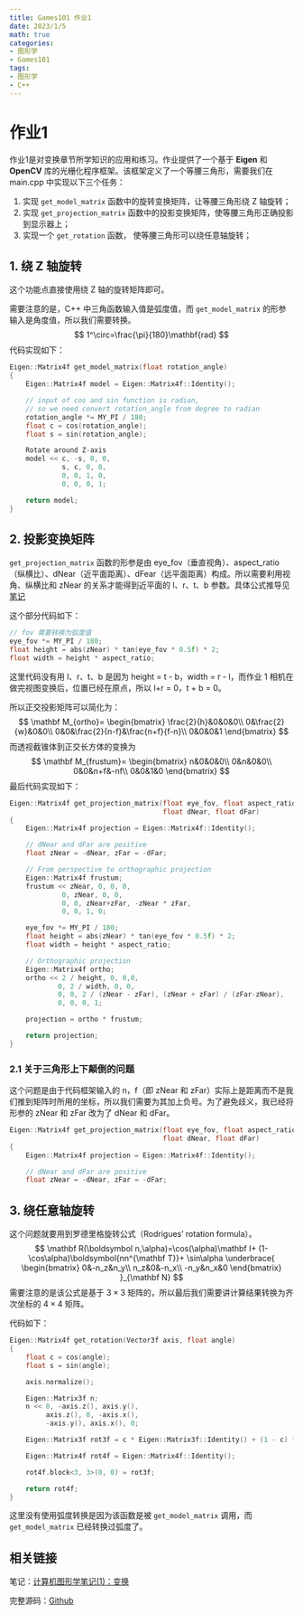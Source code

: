 ```yaml
---
title: Games101 作业1
date: 2023/1/5
math: true
categories:
- 图形学
- Games101
tags:
- 图形学
- C++
---
```


# 作业1

作业1是对变换章节所学知识的应用和练习。作业提供了一个基于 **Eigen** 和 **OpenCV** 库的光栅化程序框架。该框架定义了一个等腰三角形，需要我们在 main.cpp 中实现以下三个任务：

1. 实现 `get_model_matrix` 函数中的旋转变换矩阵，让等腰三角形绕 Z 轴旋转；
2. 实现 `get_projection_matrix` 函数中的投影变换矩阵，使等腰三角形正确投影到显示器上；
3. 实现一个 `get_rotation` 函数， 使等腰三角形可以绕任意轴旋转；

## 1. 绕 Z 轴旋转

这个功能点直接使用绕 Z 轴的旋转矩阵即可。

需要注意的是，C++ 中三角函数输入值是弧度值，而 `get_model_matrix` 的形参输入是角度值，所以我们需要转换。
$$
1^\circ=\frac{\pi}{180}\mathbf{rad}
$$
代码实现如下：

```cpp
Eigen::Matrix4f get_model_matrix(float rotation_angle)
{
    Eigen::Matrix4f model = Eigen::Matrix4f::Identity();

    // input of cos and sin function is radian,
    // so we need convert rotation_angle from degree to radian
    rotation_angle *= MY_PI / 180;
    float c = cos(rotation_angle);
    float s = sin(rotation_angle);

    Rotate around Z-axis
    model << c, -s, 0, 0,
             s, c, 0, 0,
             0, 0, 1, 0,
             0, 0, 0, 1;

    return model;
}
```

## 2. 投影变换矩阵

`get_projection_matrix` 函数的形参是由 eye_fov（垂直视角）、aspect_ratio（纵横比）、dNear（近平面距离）、dFear（远平面距离）构成。所以需要利用视角、纵横比和 zNear 的关系才能得到近平面的 l、r、t、b 参数。具体公式推导见 [笔记](https://blog.ashechol.top/2023/01/04/computer%20graphic/%E5%9B%BE%E5%BD%A2%E5%AD%A6%E7%AC%94%E8%AE%B0(1)%EF%BC%9A%E5%8F%98%E6%8D%A2/#%E8%A7%86%E8%A7%92fov%E5%92%8C%E7%BA%B5%E6%A8%AA%E6%AF%94aspect-ratio)

这个部分代码如下：

```cpp
// fov 需要转换为弧度值
eye_fov *= MY_PI / 180;
float height = abs(zNear) * tan(eye_fov * 0.5f) * 2;
float width = height * aspect_ratio;
```

这里代码没有用 l、r、t、b 是因为 height = t - b，width = r - l，而作业 1 相机在做完视图变换后，位置已经在原点，所以 l+r = 0，t + b = 0。

所以正交投影矩阵可以简化为：
$$
\mathbf M_{ortho}=
\begin{bmatrix}
\frac{2}{h}&0&0&0\\
0&\frac{2}{w}&0&0\\
0&0&\frac{2}{n-f}&\frac{n+f}{f-n}\\
0&0&0&1
\end{bmatrix}
$$
而透视截锥体到正交长方体的变换为
$$
\mathbf M_{frustum}=
\begin{bmatrix}
n&0&0&0\\
0&n&0&0\\
0&0&n+f&-nf\\
0&0&1&0
\end{bmatrix}
$$
最后代码实现如下：

```cpp
Eigen::Matrix4f get_projection_matrix(float eye_fov, float aspect_ratio,
                                      float dNear, float dFar)
{
    Eigen::Matrix4f projection = Eigen::Matrix4f::Identity();

    // dNear and dFar are positive
    float zNear = -dNear, zFar = -dFar;

    // From perspective to orthographic projection
    Eigen::Matrix4f frustum;
    frustum << zNear, 0, 0, 0,
             0, zNear, 0, 0,
             0, 0, zNear+zFar, -zNear * zFar,
             0, 0, 1, 0;

    eye_fov *= MY_PI / 180;
    float height = abs(zNear) * tan(eye_fov * 0.5f) * 2;
    float width = height * aspect_ratio;

    // Orthographic projection
    Eigen::Matrix4f ortho;
    ortho << 2 / height, 0, 0,0,
            0, 2 / width, 0, 0,
            0, 0, 2 / (zNear - zFar), (zNear + zFar) / (zFar-zNear),
            0, 0, 0, 1;

    projection = ortho * frustum;

    return projection;
}
```

### 2.1 关于三角形上下颠倒的问题

这个问题是由于代码框架输入的 n，f（即 zNear 和 zFar）实际上是距离而不是我们推到矩阵时所用的坐标，所以我们需要为其加上负号。为了避免歧义，我已经将形参的 zNear 和 zFar 改为了 dNear 和 dFar。

```cpp
Eigen::Matrix4f get_projection_matrix(float eye_fov, float aspect_ratio,
                                      float dNear, float dFar)
{
    Eigen::Matrix4f projection = Eigen::Matrix4f::Identity();

    // dNear and dFar are positive
    float zNear = -dNear, zFar = -dFar;
```

## 3. 绕任意轴旋转

这个问题就要用到罗德里格旋转公式（Rodrigues’ rotation formula）。
$$
\mathbf R(\boldsymbol n,\alpha)=\cos(\alpha)\mathbf I+
(1-\cos\alpha)\boldsymbol{nn^{\mathbf T}}+
\sin\alpha
\underbrace{
\begin{bmatrix}
0&-n_z&n_y\\
n_z&0&-n_x\\
-n_y&n_x&0
\end{bmatrix}
}_{\mathbf N}
$$
需要注意的是该公式是基于 $3\times 3$ 矩阵的，所以最后我们需要讲计算结果转换为齐次坐标的 $4\times4$ 矩阵。

代码如下：

```cpp
Eigen::Matrix4f get_rotation(Vector3f axis, float angle)
{
    float c = cos(angle);
    float s = sin(angle);

    axis.normalize();

    Eigen::Matrix3f n;
    n << 0, -axis.z(), axis.y(),
         axis.z(), 0, -axis.x(),
         -axis.y(), axis.x(), 0;

    Eigen::Matrix3f rot3f = c * Eigen::Matrix3f::Identity() + (1 - c) * axis * axis.transpose() + s * n;

    Eigen::Matrix4f rot4f = Eigen::Matrix4f::Identity();

    rot4f.block<3, 3>(0, 0) = rot3f;

    return rot4f;
}
```

这里没有使用弧度转换是因为该函数是被 `get_model_matrix` 调用，而 `get_model_matrix` 已经转换过弧度了。

## 相关链接

笔记：[计算机图形学笔记(1)：变换](https://blog.ashechol.top/2023/01/04/computer%20graphic/%E5%9B%BE%E5%BD%A2%E5%AD%A6%E7%AC%94%E8%AE%B0(1)%EF%BC%9A%E5%8F%98%E6%8D%A2/)

完整源码：[Github](https://github.com/Ashechol/Games101/tree/main/source/HW1)

